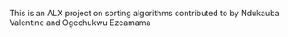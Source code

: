 This is an ALX project on sorting algorithms contributed to by Ndukauba
Valentine and Ogechukwu Ezeamama
